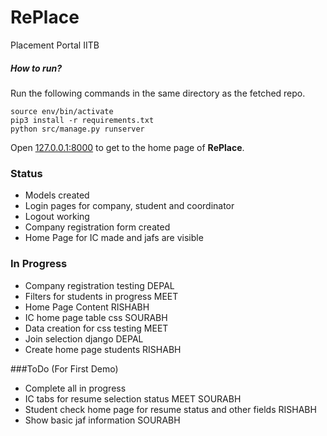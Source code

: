 # RePlace
Placement Portal IITB
##### How to run?
Run the following commands in the same directory as the fetched repo.
```
source env/bin/activate
pip3 install -r requirements.txt
python src/manage.py runserver
```
Open [127.0.0.1:8000](http://127.0.0.1:8000/) to get to the home page of **RePlace**.


### Status
- Models created
- Login pages for company, student and coordinator 
- Logout working
- Company registration form created
- Home Page for IC made and jafs are visible
 
### In Progress
- Company registration testing 			DEPAL
- Filters for students in progress 		MEET
- Home Page Content 					RISHABH
- IC home page table css 				SOURABH 
- Data creation for css testing 		MEET
- Join selection django					DEPAL
- Create home page students				RISHABH

###ToDo (For First Demo)
- Complete all in progress 				
- IC tabs for resume selection status 	MEET SOURABH
- Student check home page for resume status and other fields RISHABH 
- Show basic jaf information 			SOURABH